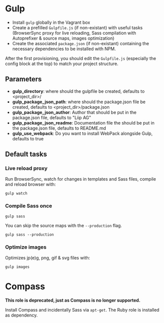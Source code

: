 # Gulp

* Install `gulp` globally in the Vagrant box
* Create a prefilled `Gulpfile.js` (if non-existant) with useful tasks (BrowserSync proxy for live reloading, Sass compilation with Autoprefixer & source maps, images optimization)
* Create the associated `package.json` (if non-existant) containing the necessary dependencies to be installed with NPM.

After the first provisioning, you should edit the `Gulpfile.js` (especially the config block at the top) to match your project structure.

## Parameters

* **gulp_directory**: where should the gulpfile be created, defaults to <project_dir>/
* **gulp_package_json_path**: where should the package.json file be created, defaults to <project_dir>/package.json
* **gulp_package_json_author**: Author that should be put in the package.json file, defaults to "Liip AG"
* **gulp_package_json_readme**: Documentation file the should be put in the package.json file, defaults to README.md
* **gulp_use_webpack**: Do you want to install WebPack alongside Gulp, defaults to true

## Default tasks
### Live reload proxy

Run BrowserSync, watch for changes in templates and Sass files, compile and reload browser with:

```
gulp watch
```

### Compile Sass once

```
gulp sass
```

You can skip the source maps with the `--production` flag.

```
gulp sass --production
```

### Optimize images

Optimizes jp(e)g, png, gif & svg files with:

```
gulp images
```

# Compass

**This role is deprecated, just as Compass is no longer supported.**

Install Compass and incidentally Sass via `apt-get`. The Ruby role is installed as dependency.
